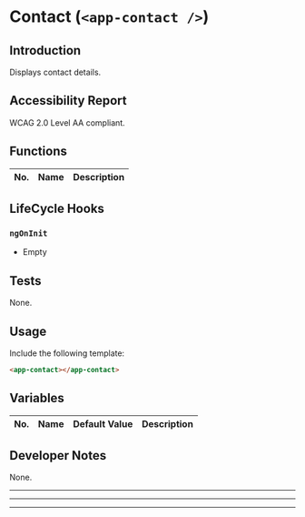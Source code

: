 # Contact (`<app-contact />`)

## Introduction

Displays contact details.

## Accessibility Report

WCAG 2.0 Level AA compliant.

## Functions

| **No.** | **Name** | **Description** |
| - | - | - |

## LifeCycle Hooks

### `ngOnInit`

* Empty

## Tests

None.

## Usage

Include the following template:

```html
<app-contact></app-contact>
```

## Variables

| **No.** | **Name** | **Default Value** | **Description** |
| - | - | - | - |

## Developer Notes

None.

---
---
---

